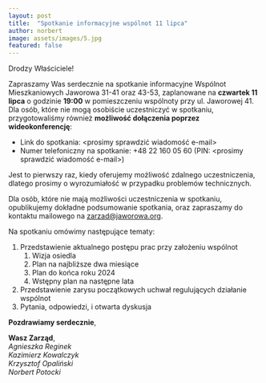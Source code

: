 ```yaml
---
layout: post
title:  "Spotkanie informacyjne wspólnot 11 lipca"
author: norbert
image: assets/images/5.jpg
featured: false
---
```

Drodzy Właściciele!

Zapraszamy Was serdecznie na spotkanie informacyjne Wspólnot Mieszkaniowych Jaworowa 31-41 oraz 43-53, zaplanowane na
**czwartek 11 lipca** o godzinie **19:00** w pomieszczeniu wspólnoty przy ul. Jaworowej 41. Dla osób, które nie mogą
osobiście uczestniczyć w spotkaniu, przygotowaliśmy również **możliwość dołączenia poprzez wideokonferencję**:
* Link do spotkania: \<prosimy sprawdzić wiadomość e-mail>
* Numer telefoniczny na spotkanie: +48 22 160 05 60‬ (PIN: \<prosimy sprawdzić wiadomość e-mail>)

Jest to pierwszy raz, kiedy oferujemy możliwość zdalnego uczestniczenia, dlatego prosimy o wyrozumiałość w przypadku problemów technicznych.

Dla osób, które nie mają możliwości uczestniczenia w spotkaniu, opublikujemy dokładne podsumowanie spotkania, oraz
zapraszamy do kontaktu mailowego na [zarzad@jaworowa.org](mailto:zarzad@jaworowa.org).

Na spotkaniu omówimy następujące tematy:

1. Przedstawienie aktualnego postępu prac przy założeniu wspólnot 
   1. Wizja osiedla
   2. Plan na najbliższe dwa miesiące 
   3. Plan do końca roku 2024 
   4. Wstępny plan na następne lata
2. Przedstawienie zarysu początkowych uchwał regulujących działanie wspólnot
3. Pytania, odpowiedzi, i otwarta dyskusja


**Pozdrawiamy serdecznie**,

**Wasz Zarząd**,  
*Agnieszka Reginek*  
*Kazimierz Kowalczyk*  
*Krzysztof Opaliński*  
*Norbert Potocki*